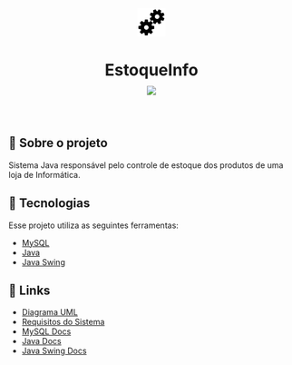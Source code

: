 <p align="center">
  <img src="EstoqueInfo/src/icons/icons8-services-50.png"/>
</p>




<h1 align="center">EstoqueInfo <br/>
 <img src="https://img.shields.io/github/license/lucaspassini/EstoqueInfo?style=flat&logo">
</h1>
<br/>


## :pushpin: Sobre o projeto
Sistema Java responsável pelo controle de estoque dos produtos de uma loja de Informática.


## 🚀 Tecnologias

Esse projeto utiliza as seguintes ferramentas:

- [MySQL](https://www.mysql.com/)
- [Java](https://www.java.com/en/)
- [Java Swing](https://www.eclipse.org/windowbuilder/)


## 🔗 Links 

- [Diagrama UML](https://app.lucidchart.com/invitations/accept/7e6ed4c8-8616-476c-89ef-e3aa2263c2e2)
- [Requisitos do Sistema](https://app.lucidchart.com/invitations/accept/f05a816f-ced4-4eb2-8c4c-4093bf8d198b)
- [MySQL Docs](https://dev.mysql.com/doc/)
- [Java Docs](https://docs.oracle.com/en/java/javase/14/)
- [Java Swing Docs](https://www.eclipse.org/documentation/)

